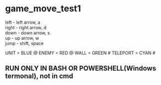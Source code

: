 # game_move_test1

left - left arrow, a <br>
right - right arrow, d <br>
down - down arrow, s <br>
up - up arrow, w <br>
jump - shift, space <br>

UNIT = BLUE @
ENEMY = RED @
WALL = GREEN #
TELEPORT = CYAN #

## RUN ONLY IN BASH OR POWERSHELL(Windows termonal), not in cmd